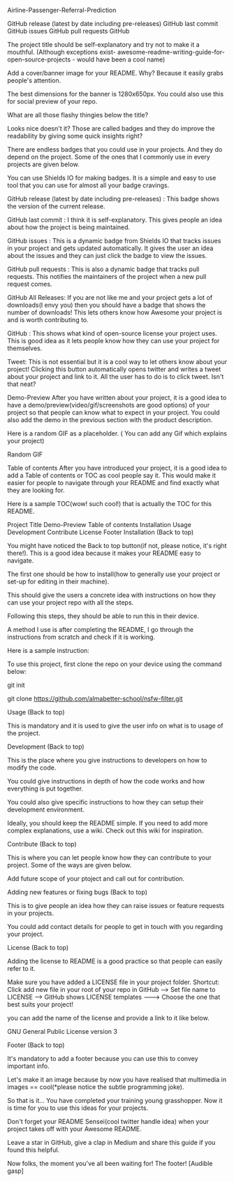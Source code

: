 Airline-Passenger-Referral-Prediction

GitHub release (latest by date including pre-releases) GitHub last commit GitHub issues GitHub pull requests GitHub

The project title should be self-explanatory and try not to make it a mouthful. (Although exceptions exist- awesome-readme-writing-guide-for-open-source-projects - would have been a cool name)

Add a cover/banner image for your README. Why? Because it easily grabs people's attention.

The best dimensions for the banner is 1280x650px. You could also use this for social preview of your repo.

What are all those flashy thingies below the title?

Looks nice doesn't it? Those are called badges and they do improve the readability by giving some quick insights right?

There are endless badges that you could use in your projects. And they do depend on the project. Some of the ones that I commonly use in every projects are given below.

You can use Shields IO for making badges. It is a simple and easy to use tool that you can use for almost all your badge cravings.

GitHub release (latest by date including pre-releases) : This badge shows the version of the current release.

GitHub last commit : I think it is self-explanatory. This gives people an idea about how the project is being maintained.

GitHub issues : This is a dynamic badge from Shields IO that tracks issues in your project and gets updated automatically. It gives the user an idea about the issues and they can just click the badge to view the issues.

GitHub pull requests : This is also a dynamic badge that tracks pull requests. This notifies the maintainers of the project when a new pull request comes.

GitHub All Releases: If you are not like me and your project gets a lot of downloads(I envy you) then you should have a badge that shows the number of downloads! This lets others know how Awesome your project is and is worth contributing to.

GitHub : This shows what kind of open-source license your project uses. This is good idea as it lets people know how they can use your project for themselves.

Tweet: This is not essential but it is a cool way to let others know about your project! Clicking this button automatically opens twitter and writes a tweet about your project and link to it. All the user has to do is to click tweet. Isn't that neat?

Demo-Preview
After you have written about your project, it is a good idea to have a demo/preview(video/gif/screenshots are good options) of your project so that people can know what to expect in your project. You could also add the demo in the previous section with the product description.

Here is a random GIF as a placeholder. ( You can add any Gif which explains your project)

Random GIF

Table of contents
After you have introduced your project, it is a good idea to add a Table of contents or TOC as cool people say it. This would make it easier for people to navigate through your README and find exactly what they are looking for.

Here is a sample TOC(wow! such cool!) that is actually the TOC for this README.

Project Title
Demo-Preview
Table of contents
Installation
Usage
Development
Contribute
License
Footer
Installation
(Back to top)

You might have noticed the Back to top button(if not, please notice, it's right there!). This is a good idea because it makes your README easy to navigate.

The first one should be how to install(how to generally use your project or set-up for editing in their machine).

This should give the users a concrete idea with instructions on how they can use your project repo with all the steps.

Following this steps, they should be able to run this in their device.

A method I use is after completing the README, I go through the instructions from scratch and check if it is working.

Here is a sample instruction:

To use this project, first clone the repo on your device using the command below:

git init

git clone https://github.com/almabetter-school/nsfw-filter.git

Usage
(Back to top)

This is mandatory and it is used to give the user info on what is to usage of the project.

Development
(Back to top)

This is the place where you give instructions to developers on how to modify the code.

You could give instructions in depth of how the code works and how everything is put together.

You could also give specific instructions to how they can setup their development environment.

Ideally, you should keep the README simple. If you need to add more complex explanations, use a wiki. Check out this wiki for inspiration.

Contribute
(Back to top)

This is where you can let people know how they can contribute to your project. Some of the ways are given below.

Add future scope of your ptoject and call out for contribution.

Adding new features or fixing bugs
(Back to top)

This is to give people an idea how they can raise issues or feature requests in your projects.

You could add contact details for people to get in touch with you regarding your project.

License
(Back to top)

Adding the license to README is a good practice so that people can easily refer to it.

Make sure you have added a LICENSE file in your project folder. Shortcut: Click add new file in your root of your repo in GitHub --> Set file name to LICENSE --> GitHub shows LICENSE templates ---> Choose the one that best suits your project!

you can add the name of the license and provide a link to it like below.

GNU General Public License version 3

Footer
(Back to top)

It's mandatory to add a footer because you can use this to convey important info.

Let's make it an image because by now you have realised that multimedia in images == cool(*please notice the subtle programming joke).

So that is it... You have completed your training young grasshopper. Now it is time for you to use this ideas for your projects.

Don't forget your README Sensei(cool twitter handle idea) when your project takes off with your Awesome README.

Leave a star in GitHub, give a clap in Medium and share this guide if you found this helpful.

Now folks, the moment you've all been waiting for! The footer! [Audible gasp]
